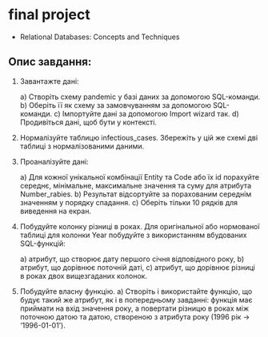 # final project

- Relational Databases: Concepts and Techniques

## Опис завдання:

1. Завантажте дані:

   a) Створіть схему pandemic у базі даних за допомогою SQL-команди.
   b) Оберіть її як схему за замовчуванням за допомогою SQL-команди.
   c) Імпортуйте дані за допомогою Import wizard так.
   d) Продивіться дані, щоб бути у контексті.

2. Нормалізуйте таблицю infectious_cases. Збережіть у цій же схемі дві таблиці з нормалізованими даними.

3. Проаналізуйте дані:

   a) Для кожної унікальної комбінації Entity та Code або їх id порахуйте середнє, мінімальне, максимальне значення та суму для атрибута Number_rabies.
   b) Результат відсортуйте за порахованим середнім значенням у порядку спадання.
   c) Оберіть тільки 10 рядків для виведення на екран.

4. Побудуйте колонку різниці в роках.
   Для оригінальної або нормованої таблиці для колонки Year побудуйте з використанням вбудованих SQL-функцій:

   a) атрибут, що створює дату першого січня відповідного року,
   b) атрибут, що дорівнює поточній даті,
   c) атрибут, що дорівнює різниці в роках двох вищезгаданих колонок.

5. Побудуйте власну функцію.
   a) Створіть і використайте функцію, що будує такий же атрибут, як і в попередньому завданні: функція має приймати на вхід значення року, а повертати різницю в роках між поточною датою та датою, створеною з атрибута року (1996 рік → ‘1996-01-01’).
